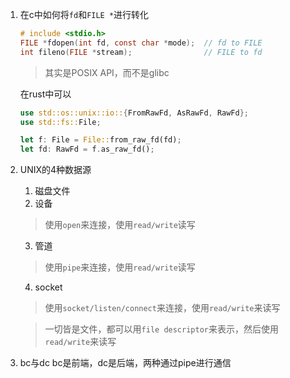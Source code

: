 1. 在c中如何将`fd`和`FILE *`进行转化
   
   ```c
   # include <stdio.h>
   FILE *fdopen(int fd, const char *mode);  // fd to FILE
   int fileno(FILE *stream);                // FILE to fd
   ```
   
   > 其实是POSIX API，而不是glibc
   

   在rust中可以

   ```rust
   use std::os::unix::io::{FromRawFd, AsRawFd, RawFd};
   use std::fs::File;

   let f: File = File::from_raw_fd(fd);
   let fd: RawFd = f.as_raw_fd();
   ```
   
2. UNIX的4种数据源

   1. 磁盘文件
   2. 设备
   > 使用`open`来连接，使用`read/write`读写
   3. 管道
   > 使用`pipe`来连接，使用`read/write`读写
   4. socket
   > 使用`socket/listen/connect`来连接，使用`read/write`来读写
   
   > 一切皆是文件，都可以用`file descriptor`来表示，然后使用`read/write`来读写
   
3. bc与dc
   bc是前端，dc是后端，两种通过pipe进行通信